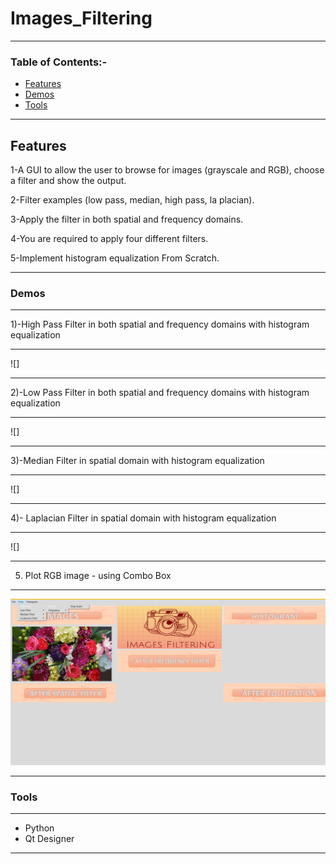 # Images_Filtering
---
### Table of Contents:-

- [Features](#Features)
- [Demos](#Demos)
- [Tools](#Tools)
---

## Features
1-A GUI to allow the user to browse for images (grayscale and RGB), choose a filter and show the output.

2-Filter examples (low pass, median, high pass, la placian).

3-Apply the filter in both spatial and frequency domains.

4-You are required to apply four different filters.

5-Implement histogram equalization From Scratch.

---

### Demos
---
1)-High Pass Filter in both spatial and frequency domains with histogram equalization

---
![]

---
2)-Low Pass Filter in both spatial and frequency domains with histogram equalization

---
![]

---
3)-Median Filter in spatial domain with histogram equalization

---
![]

---
4)- Laplacian Filter in spatial domain with histogram equalization

---
![]

---
5) Plot RGB image - using Combo Box
---
![](https://github.com/Sandra-Essa/Image_Filtering/blob/main/Images/RGB.png)

---
### Tools
----
- Python 
- Qt Designer
----
